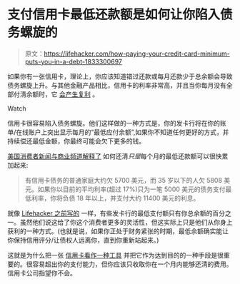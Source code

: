 # 支付信用卡最低还款额是如何让你陷入债务螺旋的

> 原文：<https://lifehacker.com/how-paying-your-credit-card-minimum-puts-you-in-a-debt-1833300697>

如果你有一张信用卡，理论上，你应该知道错过还款或每月还款少于总余额会导致债务螺旋上升。与其他金融产品相比，信用卡的利率非常高，并且当你每月没有全部付清余额时，它 [会产生复利](https://lifehacker.com/the-fastest-way-to-save-1-million-1829372702) 。

Watch

信用卡很容易陷入债务螺旋。他们这样做的一种方式是，你的发卡行将在你的账单/在线账户上突出显示每月的“最低应付余额”,如果你不知道任何更好的方式，并持续偿还最低金额，你最终可能会欠下更多的钱。

[美国消费者新闻与商业频道解释了](https://www.cnbc.com/2019/02/22/1-in-4-millennials-carry-credit-card-debt-for-at-least-a-year--heres-why.html) 如何还清*只是*每个月的最低还款额可以很快累加起来:

> 有信用卡债务的普通家庭大约欠 5700 美元，而 35 岁以下的人欠 5808 美元。如果你以目前的平均利率(超过 17%)只为一笔 5000 美元的债务支付最低利率，你将负债 18 年以上，并支付大约 11400 美元的利息。

就像 [Lifehacker 之前写的](https://twocents.lifehacker.com/credit-card-minimum-payments-are-designed-to-keep-you-i-1788676168) 一样，有些发卡行的最低支付额只有你总余额的百分之一。虽然他们说这给了你这个消费者更多的灵活性，但这实际上只是他们从你身上获利的一种方式。(也就是说，如果你正处于财务紧张的时期，最低余额确实能让你保持信用评分/让债权人远离你，直到你重新站起来。)

这就是为什么把一张 [信用卡看作一种工具](http://time.com/money/4315199/15-credit-card-dos-and-donts/) 并把它作为达到目的的一种手段是很重要的。很容易超出你的支付能力，但你应该只收取你在一个月内能够还清的费用。信用卡公司指望你不会。